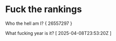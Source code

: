 # Fuck the rankings

Who the hell am I?
{ 26557297 }

What fucking year is it?
[ 2025-04-08T23:53:20Z ]
